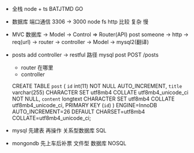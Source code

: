 - 全栈 node + ts
  BATJTMD GO
- 数据库
  端口通信 3306 -> 3000 
  node fs http 比较 复杂 慢

- MVC
  数据库 -> Model -> Control => Router(API)
  post
  someone -> http -> req(url) -> router -> controller -> Model -> mysql2(翻译)

- posts add 
  controller -> restful 路径
  mysql post POST /posts 
  - router 在哪里
  - controller 



  CREATE TABLE `post` (
  `id` int(11) NOT NULL AUTO_INCREMENT,
  `title` varchar(255) CHARACTER SET utf8mb4 COLLATE utf8mb4_unicode_ci NOT NULL,
  `content` longtext CHARACTER SET utf8mb4 COLLATE utf8mb4_unicode_ci,
  PRIMARY KEY (`id`)
) ENGINE=InnoDB AUTO_INCREMENT=26 DEFAULT CHARSET=utf8mb4 COLLATE=utf8mb4_unicode_ci;


- mysql  先建表 再操作  关系型数据库   SQL
- mongondb  先上车后补票  文件型 数据库  NOSQL
